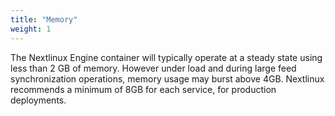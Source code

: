 ```yaml
---
title: "Memory"
weight: 1
---
```


The Nextlinux Engine container will typically operate at a steady state using less than 2 GB of memory. However under load and during large feed synchronization operations, memory usage may burst above 4GB. Nextlinux recommends a minimum of 8GB for each service, for production deployments.
